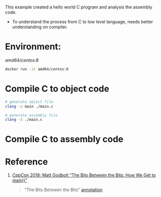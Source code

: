 This example created a hello world C program and analysis the assembly code.

- To understand the process from C to low level language, needs better understanding on compiler.

# Environment: 

*amd64/centos:8*

``` bash
docker run -it amd64/centos:8
```



# Compile C to object code

``` bash
# generate object file
clang -o main ./main.c

# generate assembly file
clang -S ./main.c
```


# Compile C to assembly code


# Reference

1. [CppCon 2018: Matt Godbolt “The Bits Between the Bits: How We Get to main()”](https://www.youtube.com/watch?v=dOfucXtyEsU)

    > "The Bits Between the Bits" [annotation](./The-Bits-Between-the-Bits-annotation.md)
